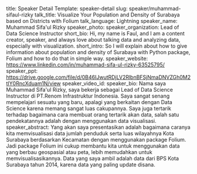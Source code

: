 title: Speaker Detail
Template: speaker-detail
slug: speaker/muhammad-sifaul-rizky
talk_title: Visualize Your Population and Density of Surabaya based on Districts with Folium
talk_language: Lightning
speaker_name: Muhammad Sifa'ul Rizky
speaker_photo: 
speaker_organization: Lead of Data Science Instructor
short_bio: Hi, my name is Faul, and I am a content creator, speaker, and always love about talking data and analyzing data, especially with visualization.
short_intro: So I will explain about how to give information about population and density of Surabaya with Python package, Folium and how to do that in simple way.
speaker_website: https://www.linkedin.com/in/muhammad-sifa-ul-rizky-63525795/
speaker_ppt: https://drive.google.com/file/d/0B46IJwutRDjLV2RlbnBFSjNmaDNVZGh0M2tIY0RncXduam1N/view
speaker_video_id: 
speaker_bio: Nama saya Muhammad Sifa'ul Rizky, saya bekerja sebagai Lead of Data Science Instructor di PT.Renom Infrastruktur Indonesia. Saya sangat senang mempelajari sesuatu yang baru, apalagi yang berkaitan dengan Data Science karena memang sangat luas cakupannya. Saya juga tertarik terhadap bagaimana cara membuat orang tertarik akan data, salah satu pendekatannya adalah dengan menggunakan data visualisasi. 
speaker_abstract: Yang akan saya presentasikan adalah bagaimana caranya kita memvisualisasi data jumlah penduduk serta luas wilayahnya Kota Surabaya berdasarkan Kecamatan dengan menggunakan package Folium. 
    Jadi package Folium ini cukup membantu kita untuk menggunakan data yang berbau geospasial atau peta, lebih memudahkan untuk memvisualisasikannya. Data yang saya ambil adalah data dari BPS Kota Surabaya tahun 2014, karena data yang paling update disana.
